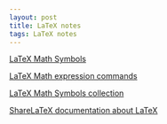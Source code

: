 ```yaml
---
layout: post
title: LaTeX notes
tags: LaTeX notes
---
```


[LaTeX Math Symbols](http://www.artofproblemsolving.com/wiki/index.php/LaTeX:Symbols)

[LaTeX Math expression commands](http://www.artofproblemsolving.com/wiki/index.php/LaTeX:Commands)

[LaTeX Math Symbols collection](http://web.ift.uib.no/Teori/KURS/WRK/TeX/symALL.html)

[ShareLaTeX documentation about LaTeX](https://www.sharelatex.com/learn/Main_Page)


